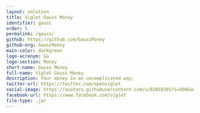 ```yaml
---
layout: solution
title: Viglet Gauss Money
identifier: gauss
order: 5
permalink: /gauss/
github: https://github.com/GaussMoney
github-org: GaussMoney
main-color: darkgreen
logo-acronym: Ga
logo-section: Money
short-name: Gauss Money
full-name: Viglet Gauss Money
description: Your money in an uncomplicated way.
twitter-url: https://twitter.com/openviglet
social-image: https://avatars.githubusercontent.com/u/82658301?s=400&amp;v=4
facebook-url: https://www.facebook.com/viglet
file-type: .jar
---
```

